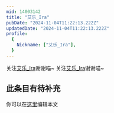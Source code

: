 ```yaml
---
mid: 14003142
title: "艾乐_Ira"
pubDate: "2024-11-04T11:22:13.222Z"
updatedDate: "2024-11-04T11:22:13.222Z"
profile:
  {
    Nickname: ["艾乐_Ira"],
  }
---
```


关注[艾乐_Ira](https://space.bilibili.com/14003142)谢谢喵~ 关注[艾乐_Ira](https://space.bilibili.com/14003142)谢谢喵~

## 此条目有待补充
你可以在[这里](https://github.com/Yuhanawa/VTuber.ICU-Content/edit/master/v/艾乐_Ira/index.md)编辑本文
